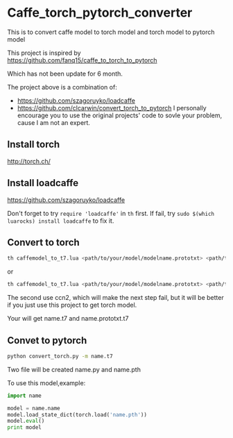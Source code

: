 # Caffe_torch_pytorch_converter
This is to convert caffe model to torch model and torch model to pytorch model

This project is inspired by https://github.com/fanq15/caffe_to_torch_to_pytorch

Which has not been update for 6 month.

The project above is a combination of:
- https://github.com/szagoruyko/loadcaffe
- https://github.com/clcarwin/convert_torch_to_pytorch
I personally encourage you to use the original projects' code to sovle your problem, cause I am not an expert.

## Install torch
http://torch.ch/
## Install loadcaffe
https://github.com/szagoruyko/loadcaffe

Don't forget to try ```require 'loadcaffe'``` in ```th``` first.
If fail, try ```sudo $(which luarocks) install loadcaffe``` to fix it.
## Convert to torch
```bash
th caffemodel_to_t7.lua <path/to/your/model/modelname.prototxt> <path/to/your/model/modelname.caffemodel> <path/to/your/target/name>
```
or
```bash
th caffemodel_to_t7.lua <path/to/your/model/modelname.prototxt> <path/to/your/model/modelname.caffemodel> <path/to/your/target/name> ccn2
```
The second use ccn2, which will make the next step fail, but it will be better if you just use this project to get torch model.

Your will get name.t7 and name.prototxt.t7
## Convet to pytorch 
```bash
python convert_torch.py -m name.t7
```
Two file will be created name.py and name.pth

To use this model,example:
```python
import name

model = name.name
model.load_state_dict(torch.load('name.pth'))
model.eval()
print model
```
